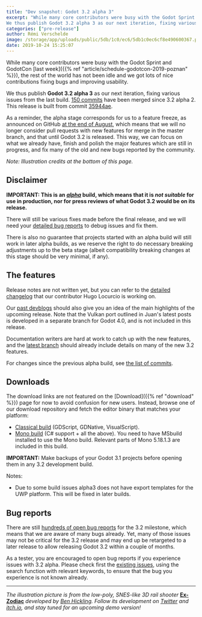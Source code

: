 ```yaml
---
title: "Dev snapshot: Godot 3.2 alpha 3"
excerpt: "While many core contributors were busy with the Godot Sprint and GodotCon last week, the rest of the world has not been idle and we got lots of nice contributions fixing bugs and improving usability.
We thus publish Godot 3.2 alpha 3 as our next iteration, fixing various issues from the last build. 150 commits have been merged since 3.2 alpha 2."
categories: ["pre-release"]
author: Rémi Verschelde
image: /storage/app/uploads/public/5db/1c0/ec6/5db1c0ec6cf8e490600367.png
date: 2019-10-24 15:25:07
---
```


While many core contributors were busy with the Godot Sprint and GodotCon [last week]({{% ref "article/schedule-godotcon-2019-poznan" %}}), the rest of the world has not been idle and we got lots of nice contributions fixing bugs and improving usability.

We thus publish **Godot 3.2 alpha 3** as our next iteration, fixing various issues from the last build. [150 commits](https://github.com/godotengine/godot/compare/3cc94b2c0b90ec1136937e2c02b9d7901d3d28b8...35944aebdeb4c3b5869aaeedaaded02397b7ce92) have been merged since 3.2 alpha 2. This release is built from commit [35944ae](https://github.com/godotengine/godot/commit/35944aebdeb4c3b5869aaeedaaded02397b7ce92).

As a reminder, the alpha stage corresponds for us to a feature freeze, as announced on GitHub [at the end of August](https://github.com/godotengine/godot/issues/31592), which means that we will no longer consider pull requests with new features for merge in the master branch, and that until Godot 3.2 is released. This way, we can focus on what we already have, finish and polish the major features which are still in progress, and fix many of the old and new bugs reported by the community.

*Note: Illustration credits at the bottom of this page.*

## Disclaimer

**IMPORTANT: This is an *[alpha](https://en.wikipedia.org/wiki/Software_release_life_cycle#Alpha)* build, which means that it is *not suitable* for use in production, nor for press reviews of what Godot 3.2 would be on its release.**

There will still be various fixes made before the final release, and we will need your [detailed bug reports](https://github.com/godotengine/godot/issues) to debug issues and fix them.

There is also no guarantee that projects started with an alpha build will still work in later alpha builds, as we reserve the right to do necessary breaking adjustments up to the beta stage (albeit compatibility breaking changes at this stage should be very minimal, if any).

## The features

Release notes are not written yet, but you can refer to the [detailed changelog](https://gist.github.com/Calinou/49aefe52ce8f67ffa3f743932123d14f) that our contributor Hugo Locurcio is working on.

Our [past devblogs](https://godotengine.org/devblog) should also give you an idea of the main highlights of the upcoming release. Note that the Vulkan port outlined in Juan's latest posts is developed in a separate branch for Godot 4.0, and is not included in this release.

Documentation writers are hard at work to catch up with the new features, and the [latest branch](http://docs.godotengine.org/en/latest/) should already include details on many of the new 3.2 features.

For changes since the previous alpha build, see [the list of commits](https://github.com/godotengine/godot/compare/3cc94b2c0b90ec1136937e2c02b9d7901d3d28b8...35944aebdeb4c3b5869aaeedaaded02397b7ce92).

## Downloads

The download links are not featured on the [Download]({{% ref "download" %}}) page for now to avoid confusion for new users. Instead, browse one of our download repository and fetch the editor binary that matches your platform:

- [Classical build](https://downloads.tuxfamily.org/godotengine/3.2/alpha3/) (GDScript, GDNative, VisualScript).
- [Mono build](https://downloads.tuxfamily.org/godotengine/3.2/alpha3/mono/) (C# support + all the above). You need to have MSbuild installed to use the Mono build. Relevant parts of Mono 5.18.1.3 are included in this build.

**IMPORTANT:** Make backups of your Godot 3.1 projects before opening them in any 3.2 development build.

Notes:

- Due to some build issues alpha3 does not have export templates for the UWP platform. This will be fixed in later builds.

## Bug reports

There are still [hundreds of open bug reports](https://github.com/godotengine/godot/issues?utf8=%E2%9C%93&q=is%3Aopen+is%3Aissue+milestone%3A3.2+label%3Abug+) for the 3.2 milestone, which means that we are aware of many bugs already. Yet, many of those issues may not be critical for the 3.2 release and may end up be retargeted to a later release to allow releasing Godot 3.2 within a couple of months.

As a tester, you are encouraged to open bug reports if you experience issues with 3.2 alpha. Please check first the [existing issues](https://github.com/godotengine/godot/issues), using the search function with relevant keywords, to ensure that the bug you experience is not known already.

-----

*The illustration picture is from the low-poly, SNES-like 3D rail shooter* **[Ex-Zodiac](https://benhickling.itch.io/ex-zodiac)** *developed by [Ben Hickling](https://twitter.com/BenHickling). Follow its development on [Twitter](https://twitter.com/BenHickling) and [itch.io](https://benhickling.itch.io/), and stay tuned for an upcoming demo version!*
